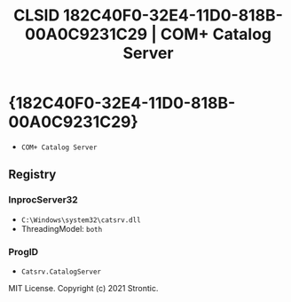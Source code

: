 ﻿---
title: "CLSID 182C40F0-32E4-11D0-818B-00A0C9231C29 | COM+ Catalog Server"
excerpt: What is COM-Object CLSID 182C40F0-32E4-11D0-818B-00A0C9231C29?
---

# {182C40F0-32E4-11D0-818B-00A0C9231C29}

* `COM+ Catalog Server`

## Registry


### InprocServer32

* `C:\Windows\system32\catsrv.dll`
* ThreadingModel: `both`

### ProgID

* `Catsrv.CatalogServer`

MIT License. Copyright (c) 2021 Strontic.


